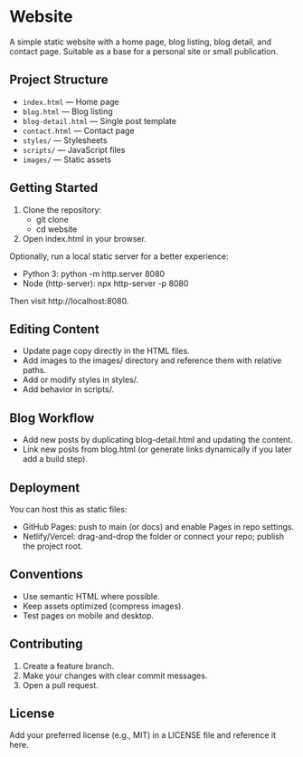 # Website

A simple static website with a home page, blog listing, blog detail, and contact page. Suitable as a base for a personal site or small publication.

## Project Structure
- `index.html` — Home page
- `blog.html` — Blog listing
- `blog-detail.html` — Single post template
- `contact.html` — Contact page
- `styles/` — Stylesheets
- `scripts/` — JavaScript files
- `images/` — Static assets

## Getting Started
1. Clone the repository:
   - git clone <your-repo-url>
   - cd website
2. Open index.html in your browser.

Optionally, run a local static server for a better experience:
- Python 3: python -m http.server 8080
- Node (http-server): npx http-server -p 8080

Then visit http://localhost:8080.

## Editing Content
- Update page copy directly in the HTML files.
- Add images to the images/ directory and reference them with relative paths.
- Add or modify styles in styles/.
- Add behavior in scripts/.

## Blog Workflow
- Add new posts by duplicating blog-detail.html and updating the content.
- Link new posts from blog.html (or generate links dynamically if you later add a build step).

## Deployment
You can host this as static files:
- GitHub Pages: push to main (or docs) and enable Pages in repo settings.
- Netlify/Vercel: drag-and-drop the folder or connect your repo; publish the project root.

## Conventions
- Use semantic HTML where possible.
- Keep assets optimized (compress images).
- Test pages on mobile and desktop.

## Contributing
1. Create a feature branch.
2. Make your changes with clear commit messages.
3. Open a pull request.

## License
Add your preferred license (e.g., MIT) in a LICENSE file and reference it here.